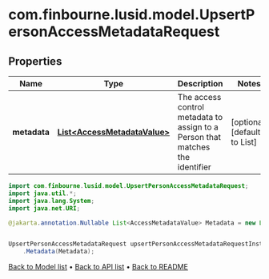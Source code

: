 # com.finbourne.lusid.model.UpsertPersonAccessMetadataRequest

## Properties

Name | Type | Description | Notes
------------ | ------------- | ------------- | -------------
**metadata** | [**List&lt;AccessMetadataValue&gt;**](AccessMetadataValue.md) | The access control metadata to assign to a Person that matches the identifier | [optional] [default to List<AccessMetadataValue>]

```java
import com.finbourne.lusid.model.UpsertPersonAccessMetadataRequest;
import java.util.*;
import java.lang.System;
import java.net.URI;

@jakarta.annotation.Nullable List<AccessMetadataValue> Metadata = new List<AccessMetadataValue>();


UpsertPersonAccessMetadataRequest upsertPersonAccessMetadataRequestInstance = new UpsertPersonAccessMetadataRequest()
    .Metadata(Metadata);
```


[Back to Model list](../README.md#documentation-for-models) &#8226; [Back to API list](../README.md#documentation-for-api-endpoints) &#8226; [Back to README](../README.md)
